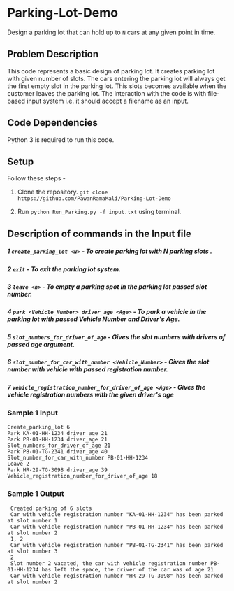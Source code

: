 # Parking-Lot-Demo

Design a parking lot that can hold up to `N` cars at any given point in time. 

## Problem Description

This code represents a basic design of parking lot. It creates parking lot with given number of slots. 
The cars entering the parking lot will always get the first empty slot in the parking lot. This slots becomes available when the customer leaves the parking lot. 
The interaction with the code is with file-based input system i.e. it should accept a filename as an input. 


## Code Dependencies

Python 3 is required to run this code.

## Setup

Follow these steps -

1. Clone the repository. `git clone https://github.com/PawanRamaMali/Parking-Lot-Demo` 

2. Run `python Run_Parking.py -f input.txt` using terminal.

## Description of commands in the Input file

##### 1 `create_parking_lot <N>` - To create parking lot with N parking slots .

##### 2 `exit` - To exit the parking lot system.

##### 3 `leave <n>` - To empty a parking spot in the parking lot passed slot number.

##### 4 `park <Vehicle_Number> driver_age <Age>` - To park a vehicle in the parking lot with passed Vehicle Number and Driver's Age.

##### 5 `slot_numbers_for_driver_of_age` - Gives the slot numbers with drivers of passed age argument.

##### 6 `slot_number_for_car_with_number <Vehicle_Number>` - Gives the slot number with vehicle with passed registration number.

##### 7 `vehicle_registration_number_for_driver_of_age <Age>` - Gives the vehicle registration numbers with the given driver's age


### Sample 1 Input 

```
Create_parking_lot 6
Park KA-01-HH-1234 driver_age 21
Park PB-01-HH-1234 driver_age 21
Slot_numbers_for_driver_of_age 21
Park PB-01-TG-2341 driver_age 40
Slot_number_for_car_with_number PB-01-HH-1234
Leave 2
Park HR-29-TG-3098 driver_age 39
Vehicle_registration_number_for_driver_of_age 18
```

### Sample 1 Output

```
 Created parking of 6 slots
 Car with vehicle registration number "KA-01-HH-1234" has been parked at slot number 1
 Car with vehicle registration number "PB-01-HH-1234" has been parked at slot number 2
 1, 2
 Car with vehicle registration number "PB-01-TG-2341" has been parked at slot number 3
 2
 Slot number 2 vacated, the car with vehicle registration number PB-01-HH-1234 has left the space, the driver of the car was of age 21
 Car with vehicle registration number "HR-29-TG-3098" has been parked at slot number 2
 
```
